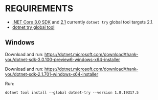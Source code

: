 # REQUIREMENTS

- [.NET Core 3.0 SDK](https://dotnet.microsoft.com/download/dotnet-core/3.0) and [2.1](https://dotnet.microsoft.com/download/dotnet-core/2.1) currently `dotnet try` global tool targets 2.1.
- [dotnet try global tool](https://www.nuget.org/packages/dotnet-try/)


## Windows 

Download and run: <https://dotnet.microsoft.com/download/thank-you/dotnet-sdk-3.0.100-preview6-windows-x64-installer>

Download and run: <https://dotnet.microsoft.com/download/thank-you/dotnet-sdk-2.1.701-windows-x64-installer>

Run:
```
dotnet tool install --global dotnet-try --version 1.0.19317.5
```